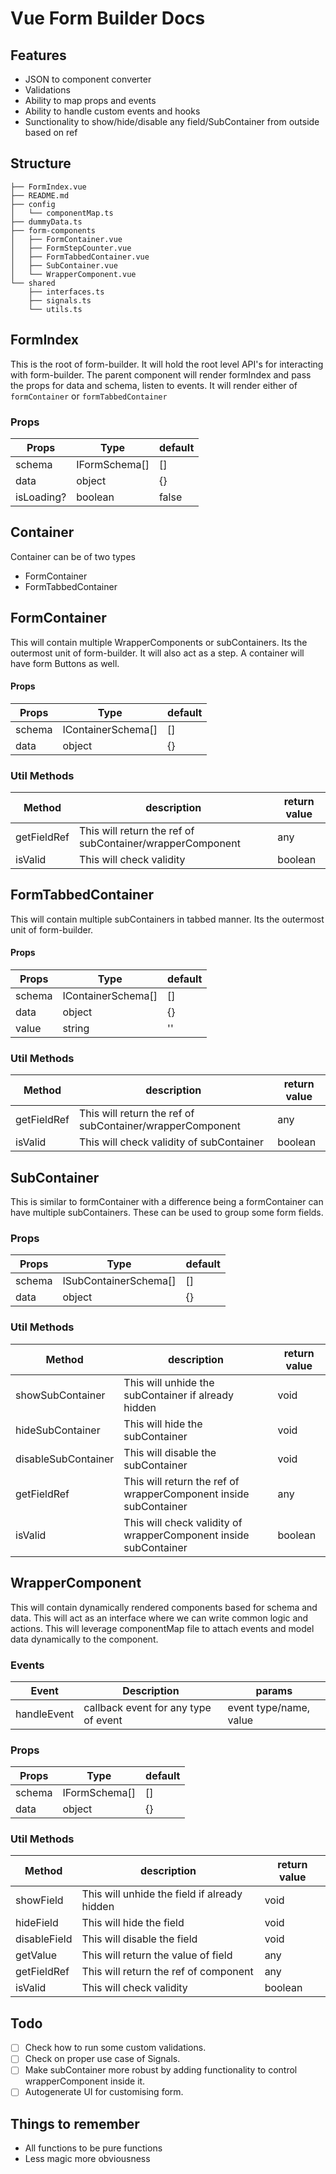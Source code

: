 # Vue Form Builder Docs

## Features

- JSON to component converter
- Validations
- Ability to map props and events
- Ability to handle custom events and hooks
- Sunctionality to show/hide/disable any field/SubContainer from outside based on ref

## Structure

```
├── FormIndex.vue
├── README.md
├── config
│   └── componentMap.ts
├── dummyData.ts
├── form-components
│   ├── FormContainer.vue
│   ├── FormStepCounter.vue
│   ├── FormTabbedContainer.vue
│   ├── SubContainer.vue
│   └── WrapperComponent.vue
└── shared
    ├── interfaces.ts
    ├── signals.ts
    └── utils.ts
```

## FormIndex

This is the root of form-builder. It will hold the root level API's for interacting with form-builder. The parent component will render formIndex and pass the props for data and schema, listen to events. It will render either of `formContainer` or `formTabbedContainer`

### Props

| Props      | Type          | default |
| ---------- | ------------- | ------- |
| schema     | IFormSchema[] | []      |
| data       | object        | {}      |
| isLoading? | boolean       | false   |

## Container

Container can be of two types

- FormContainer
- FormTabbedContainer

## FormContainer

This will contain multiple WrapperComponents or subContainers. Its the outermost unit of form-builder. It will also act as a step. A container will have form Buttons as well.

#### Props

| Props  | Type               | default |
| ------ | ------------------ | ------- |
| schema | IContainerSchema[] | []      |
| data   | object             | {}      |

### Util Methods

| Method      | description                                               | return value |
| ----------- | --------------------------------------------------------- | ------------ |
| getFieldRef | This will return the ref of subContainer/wrapperComponent | any          |
| isValid     | This will check validity                                  | boolean      |

## FormTabbedContainer

This will contain multiple subContainers in tabbed manner. Its the outermost unit of form-builder.

#### Props

| Props  | Type               | default |
| ------ | ------------------ | ------- |
| schema | IContainerSchema[] | []      |
| data   | object             | {}      |
| value  | string             | ''      |

### Util Methods

| Method      | description                                               | return value |
| ----------- | --------------------------------------------------------- | ------------ |
| getFieldRef | This will return the ref of subContainer/wrapperComponent | any          |
| isValid     | This will check validity of subContainer                  | boolean      |

## SubContainer

This is similar to formContainer with a difference being a formContainer can have multiple subContainers. These can be used to group some form fields.

### Props

| Props  | Type                  | default |
| ------ | --------------------- | ------- |
| schema | ISubContainerSchema[] | []      |
| data   | object                | {}      |

### Util Methods

| Method              | description                                                      | return value |
| ------------------- | ---------------------------------------------------------------- | ------------ |
| showSubContainer    | This will unhide the subContainer if already hidden              | void         |
| hideSubContainer    | This will hide the subContainer                                  | void         |
| disableSubContainer | This will disable the subContainer                               | void         |
| getFieldRef         | This will return the ref of wrapperComponent inside subContainer | any          |
| isValid             | This will check validity of wrapperComponent inside subContainer | boolean      |

## WrapperComponent

This will contain dynamically rendered components based for schema and data. This will act as an interface where we can write common logic and actions. This will leverage componentMap file to attach events and model data dynamically to the component.

### Events

| Event       | Description                          | params                 |
| ----------- | ------------------------------------ | ---------------------- |
| handleEvent | callback event for any type of event | event type/name, value |

### Props

| Props  | Type          | default |
| ------ | ------------- | ------- |
| schema | IFormSchema[] | []      |
| data   | object        | {}      |

### Util Methods

| Method       | description                                  | return value |
| ------------ | -------------------------------------------- | ------------ |
| showField    | This will unhide the field if already hidden | void         |
| hideField    | This will hide the field                     | void         |
| disableField | This will disable the field                  | void         |
| getValue     | This will return the value of field          | any          |
| getFieldRef  | This will return the ref of component        | any          |
| isValid      | This will check validity                     | boolean      |

## Todo

- [ ] Check how to run some custom validations.
- [ ] Check on proper use case of Signals.
- [ ] Make subContainer more robust by adding functionality to control wrapperComponent inside it.
- [ ] Autogenerate UI for customising form.

## Things to remember

- All functions to be pure functions
- Less magic more obviousness
